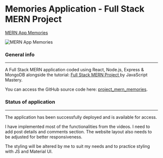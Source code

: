 # Memories Application - Full Stack MERN Project

[MERN App Memories](https://mern-prj-memories.netlify.app/)

![MERN App Memories](https://i.ibb.co/QvkMNr6/memories-MERN.png)

### General info
---

A Full Stack MERN application coded using React, Node.js, Express & MongoDB alongside the tutorial: [Full Stack MERN Project ](https://youtube.com/playlist?list=PL6QREj8te1P7VSwhrMf3D3Xt4V6_SRkhu) by JavaScript Mastery.

You can access the GitHub source code here: [project_mern_memories](https://github.com/adrianhajdin/project_mern_memories).

### Status of application
---

The application has been successfully deployed and is available for access. 

I have implemented most of the functionalities from the videos. I need to add post details and comments section. The website layout also needs to be adjusted for better responsiveness.

The styling will be altered by me to suit my needs and to practice styling with JS and Material UI.
